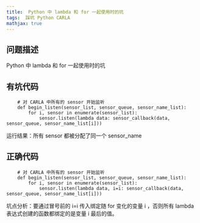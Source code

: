 ```yaml
---
title:  Python 中 lambda 和 for 一起使用时的坑
tags:  踩坑 Python CARLA
mathjax: true
---
```


## 问题描述
Python 中 lambda 和 for 一起使用时的坑
<!--more-->

## 有坑代码
```
    # 对 CARLA 中所有的 sensor 开始监听
    def begin_listen(sensor_list, sensor_queue, sensor_name_list):
        for i, sensor in enumerate(sensor_list):
            sensor.listen(lambda data: sensor_callback(data, sensor_queue, sensor_name_list[i]))
```
运行结果：所有 sensor 都被分配了同一个 sensor_name

## 正确代码
```
    # 对 CARLA 中所有的 sensor 开始监听
    def begin_listen(sensor_list, sensor_queue, sensor_name_list):
        for i, sensor in enumerate(sensor_list):
            sensor.listen(lambda data, i=i: sensor_callback(data, sensor_queue, sensor_name_list[i]))
```
坑点分析：要通过冒号前的 i=i 传入绑定随 for 变化的变量 i ，否则所有 lambda 表达式创建的函数都绑定的是变量 i 最后的值。